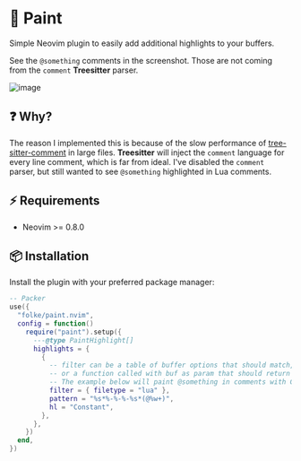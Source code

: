# 🎨 Paint

Simple Neovim plugin to easily add additional highlights to your buffers.

See the `@something` comments in the screenshot. Those are not coming from the `comment` **Treesitter** parser.

![image](https://user-images.githubusercontent.com/292349/202141321-0c501a4f-163a-4a6f-8d0d-0c79d11a05a3.png)

## ❓ Why?

The reason I implemented this is because of the slow performance of [tree-sitter-comment](https://github.com/stsewd/tree-sitter-comment)
in large files. **Treesitter** will inject the `comment` language for every line
comment, which is far from ideal. I've disabled the `comment` parser, but still wanted
to see `@something` highlighted in Lua comments.

## ⚡️ Requirements

- Neovim >= 0.8.0

## 📦 Installation

Install the plugin with your preferred package manager:

```lua
-- Packer
use({
  "folke/paint.nvim",
  config = function()
    require("paint").setup({
      ---@type PaintHighlight[]
      highlights = {
        {
          -- filter can be a table of buffer options that should match,
          -- or a function called with buf as param that should return true.
          -- The example below will paint @something in comments with Constant
          filter = { filetype = "lua" },
          pattern = "%s*%-%-%-%s*(@%w+)",
          hl = "Constant",
        },
      },
    })
  end,
})
```
